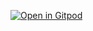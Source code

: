 [![Open in Gitpod](https://gitpod.io/button/open-in-gitpod.svg)](https://gitpod.io/#https://github.com/mbigant/Formation-projet2)
